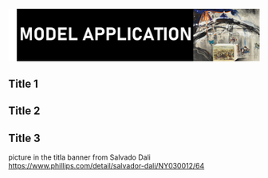 ![cover](https://github.com/Aurenkeelin18/For_You_Thorough_Recruiter/blob/7536a20f50e4a2839979bf4d1bed58245c91f885/HoustonAirQuality/06_Images/HAQ_MAPP_Title.png)

## Title 1

## Title 2

## Title 3




picture in the titla banner from Salvado Dali https://www.phillips.com/detail/salvador-dali/NY030012/64
